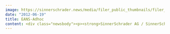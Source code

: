 ```yaml
---
image: https://sinnerschrader.news/media/filer_public_thumbnails/filer_public/bb/3e/bb3e3dd3-89ed-4434-b35f-c99d94b10014/varfoldersdjk8pxf42x64d8fxslz8jcc8fc0000gnttmpcwuhli__480x288_q85_crop_subsampling-2_upscale.png
date: "2012-06-19"
title: EANS-Adhoc
content: <div class="newsbody"><p><strong>SinnerSchrader AG / SinnerSchrader has to significantly scale back its predicted profit for the 2011/2012 financial year / Considerable decreases in revenue generated with two major spot-media AG customers.</strong></p><p>In the course of the third financial quarter of 2011/2012 (1 March to 31 May 2012), two major customers significantly reduced the services commissioned with spot-media AG, a full subsidiary in the SinnerSchrader Group. These events had not been foreseeable both with respect to the magnitude of the reductions as well as with respect to the fact that they occurred at the same time. Based on current knowledge, these are lasting reductions, which means that for the coming quarters as well, spot-media AG revenues will be approximately one-third lower than those of the first two quarters of the 2011/2012 financial year.</p><p>For the 2011/2012 financial year, spot-media AG will fall short of its turnover forecast by more than 1.5 million euros. Restructuring measures with respect to capacity adjustment are thus unavoidable and are being promptly initiated.</p><p>In view of this development, SinnerSchrader has to downgrade its predicted profit for the 2011/2012 financial year. Depending on the scenario, expectations with respect to EBITA for the current financial year range from 1.3 million to 2 million euros. This would fall far short of the 3.25 million euros originally forecast, in addition to falling short of the 2.6 million euros generated during the previous year. Nevertheless, SinnerSchrader will achieve its forecast sales, at 35.5 million euros.</p><p>SinnerSchrader believes that the developments at spot-media AG are not an indication of a general decline in dynamics in the market for digital marketing.</p><p>On 12 July 2012, SinnerSchrader will be publishing details on the third quarter and the first nine months of the 2011/2012 financial year as well as an outlook for the year as a whole in its third 2011/2012 quarterly report.</p><p><strong>About SinnerSchrader</strong><br/>SinnerSchrader is one of the leading digital agencies in Europe. SinnerSchrader develops interactive strategies, platforms, and applications which create radical relationships between consumers and brands. The SinnerSchrader Group has over 400 employees in Hamburg, Frankfurt am Main, Berlin, and Hanover who work for customers such as Allianz, TUI, Tchibo, simyo, REWE, comdirect bank, PPR Group, OTTO, and Steigenberger. SinnerSchrader was founded in 1996 and has been quoted on the stock exchange since 1999.</p><p><strong>Contact</strong></p><p>SinnerSchrader Aktiengesellschaft<br/>Thomas Dyckhoff, CFO<br/>T. +49. 40. 39 88 55-0</p><p>Benjamin Nickel, Head of Corporate Communications<br/>T. +49. 40. 39 88 55-542</p><p>E-mail&#58; ir@sinnerschrader.de<br/>F. +49. 40. 39 88 55-100</p></div>
---
```

